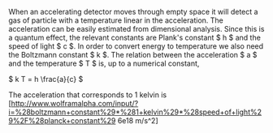 When an accelerating detector moves through empty space it will detect a gas of particle with a temperature linear in the acceleration. The acceleration can be easily estimated from dimensional analysis. Since this is a quantum effect, the relevant constants are Plank's constant $ h $ and the speed of light $ c $. In order to convert energy to temperature we also need the Boltzmann constant $ k $. The relation between the acceleration $ a $ and the temperature $ T $ is, up to a numerical constant,

$ k T = h \frac{a}{c} $

The acceleration that corresponds to 1 kelvin is [http://www.wolframalpha.com/input/?i=%28boltzmann+constant%29*%281+kelvin%29*%28speed+of+light%29%2F%28planck+constant%29 6e18 m/s^2]